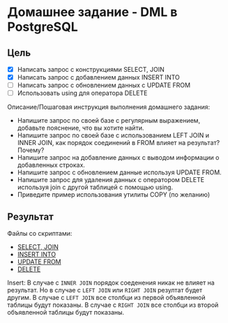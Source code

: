 # Домашнее задание - DML в PostgreSQL

## Цель

- [x] Написать запрос с конструкциями SELECT, JOIN
- [x] Написать запрос с добавлением данных INSERT INTO
- [ ] Написать запрос с обновлением данных с UPDATE FROM
- [ ] Использовать using для оператора DELETE

Описание/Пошаговая инструкция выполнения домашнего задания:

- Напишите запрос по своей базе с регулярным выражением, добавьте пояснение, что вы хотите найти.
- Напишите запрос по своей базе с использованием LEFT JOIN и INNER JOIN, как порядок соединений в FROM влияет на результат? Почему?
- Напишите запрос на добавление данных с выводом информации о добавленных строках.
- Напишите запрос с обновлением данные используя UPDATE FROM.
- Напишите запрос для удаления данных с оператором DELETE используя join с другой таблицей с помощью using.
- Приведите пример использования утилиты COPY (по желанию)

## Результат

Файлы со скриптами:

- [SELECT, JOIN](scripts/select.sql)
- [INSERT INTO](scripts/insert.sql)
- [UPDATE FROM](scripts/update.sql)
- [DELETE](scripts/delete.sql)

Insert:
В случае с `INNER JOIN` порядок соеденения никак не влияет на результат. Но в случае с `LEFT JOIN` или `RIGHT JOIN` резултат будет другим. В случае с `LEFT JOIN` все столбци из первой объявленной таблицы будут показаны. В случае с `RIGHT JOIN` все столбци из второй объявленной таблицы будут показаны.
